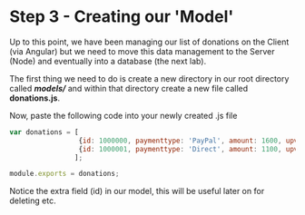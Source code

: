 # Step 3 - Creating our 'Model'

Up to this point, we have been managing our list of donations on the Client (via Angular) but we need to move this data management to the Server (Node) and eventually into a database (the next lab).

The first thing we need to do is create a new directory in our root directory called ***models/*** and within that directory create a new file called **donations.js**.

Now, paste the following code into your newly created .js file

```javascript
var donations = [
				 {id: 1000000, paymenttype: 'PayPal', amount: 1600, upvotes: 1}, 
				 {id: 1000001, paymenttype: 'Direct', amount: 1100, upvotes: 2}
				];

module.exports = donations;
```
Notice the extra field (id) in our model, this will be useful later on for deleting etc.

